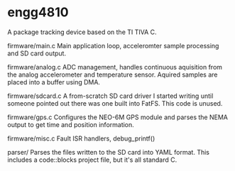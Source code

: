 engg4810
========

A package tracking device based on the TI TIVA C. 

firmware/main.c
	Main application loop, acceleromter sample processing and SD card output.

firmware/analog.c
	ADC management, handles continuous aquisition from the 
	analog accelerometer and temperature sensor. Aquired samples
	are placed into a buffer using DMA.

firmware/sdcard.c
	A from-scratch SD card driver I started writing until someone 
	pointed out there was one built into FatFS. This code is unused.

firmware/gps.c
	Configures the NEO-6M GPS module and parses the NEMA output to
	get time and position information.

firmware/misc.c
	Fault ISR handlers, debug_printf()

parser/
	Parses the files written to the SD card into YAML format.
	This includes a code::blocks project file, but it's all standard C.

